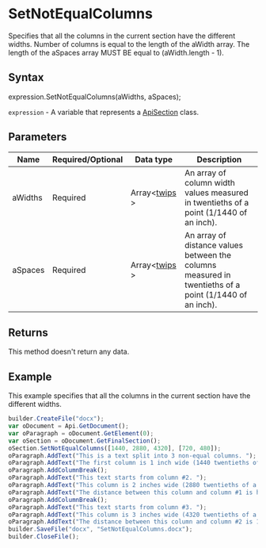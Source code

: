 # SetNotEqualColumns

Specifies that all the columns in the current section have the different widths. Number of columns is equal to the length of the aWidth array. The length of the aSpaces array MUST BE equal to (aWidth.length - 1).

## Syntax

expression.SetNotEqualColumns(aWidths, aSpaces);

`expression` - A variable that represents a [ApiSection](../ApiSection.md) class.

## Parameters

| **Name** | **Required/Optional** | **Data type** | **Description** |
| ------------- | ------------- | ------------- | ------------- |
| aWidths | Required | Array<[twips](../../../Enumerations/twips.md) > | An array of column width values measured in twentieths of a point (1/1440 of an inch). |
| aSpaces | Required | Array<[twips](../../../Enumerations/twips.md) > | An array of distance values between the columns measured in twentieths of a point (1/1440 of an inch). |

## Returns

This method doesn't return any data.

## Example

This example specifies that all the columns in the current section have the different widths.

```javascript
builder.CreateFile("docx");
var oDocument = Api.GetDocument();
var oParagraph = oDocument.GetElement(0);
var oSection = oDocument.GetFinalSection();
oSection.SetNotEqualColumns([1440, 2880, 4320], [720, 480]);
oParagraph.AddText("This is a text split into 3 non-equal columns. ");
oParagraph.AddText("The first column is 1 inch wide (1440 twentieths of a point).");
oParagraph.AddColumnBreak();
oParagraph.AddText("This text starts from column #2. ");
oParagraph.AddText("This column is 2 inches wide (2880 twentieths of a point). ");
oParagraph.AddText("The distance between this column and column #1 is half an inch (720 twentieths of a point).");
oParagraph.AddColumnBreak();
oParagraph.AddText("This text starts from column #3. ");
oParagraph.AddText("This column is 3 inches wide (4320 twentieths of a point). ");
oParagraph.AddText("The distance between this column and column #2 is 1/3 of an inch (480 twentieths of a point).");
builder.SaveFile("docx", "SetNotEqualColumns.docx");
builder.CloseFile();
```